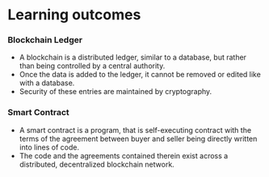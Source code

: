 # Learning outcomes

### Blockchain Ledger
- A blockchain is a distributed ledger, similar to a database, but rather than being controlled by a central authority.
- Once the data is added to the ledger, it cannot be removed or edited like with a database.
- Security of these entries are maintained by cryptography.

### Smart Contract
- A smart contract is a program, that is self-executing contract with the terms of the agreement between buyer and seller being directly written into lines of code.
- The code and the agreements contained therein exist across a distributed, decentralized blockchain network.

